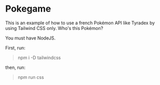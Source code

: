# Pokegame
This is an example of how to use a french Pokémon API like Tyradex by using Tailwind CSS only.
Who's this Pokémon? 

You must have NodeJS.

First, run:
> npm i -D tailwindcss

then, run:
> npm run css


